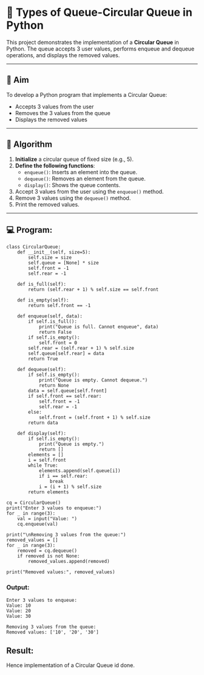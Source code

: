 # 🔄 Types of Queue-Circular Queue in Python

This project demonstrates the implementation of a **Circular Queue** in Python. The queue accepts 3 user values, performs enqueue and dequeue operations, and displays the removed values.

---

## 🎯 Aim

To develop a Python program that implements a Circular Queue:
- Accepts 3 values from the user
- Removes the 3 values from the queue
- Displays the removed values

---

## 🧠 Algorithm

1. **Initialize** a circular queue of fixed size (e.g., 5).
2. **Define the following functions**:
   - `enqueue()`: Inserts an element into the queue.
   - `dequeue()`: Removes an element from the queue.
   - `display()`: Shows the queue contents.
3. Accept 3 values from the user using the `enqueue()` method.
4. Remove 3 values using the `dequeue()` method.
5. Print the removed values.

---

## 💻 Program:
```
class CircularQueue:
    def __init__(self, size=5):
        self.size = size
        self.queue = [None] * size
        self.front = -1
        self.rear = -1
    
    def is_full(self):
        return (self.rear + 1) % self.size == self.front
    
    def is_empty(self):
        return self.front == -1
    
    def enqueue(self, data):
        if self.is_full():
            print("Queue is full. Cannot enqueue", data)
            return False
        if self.is_empty():
            self.front = 0
        self.rear = (self.rear + 1) % self.size
        self.queue[self.rear] = data
        return True
    
    def dequeue(self):
        if self.is_empty():
            print("Queue is empty. Cannot dequeue.")
            return None
        data = self.queue[self.front]
        if self.front == self.rear:
            self.front = -1
            self.rear = -1
        else:
            self.front = (self.front + 1) % self.size
        return data
    
    def display(self):
        if self.is_empty():
            print("Queue is empty.")
            return []
        elements = []
        i = self.front
        while True:
            elements.append(self.queue[i])
            if i == self.rear:
                break
            i = (i + 1) % self.size
        return elements

cq = CircularQueue()
print("Enter 3 values to enqueue:")
for _ in range(3):
    val = input("Value: ")
    cq.enqueue(val)

print("\nRemoving 3 values from the queue:")
removed_values = []
for _ in range(3):
    removed = cq.dequeue()
    if removed is not None:
        removed_values.append(removed)

print("Removed values:", removed_values)

```
### Output:
```
Enter 3 values to enqueue:
Value: 10
Value: 20
Value: 30

Removing 3 values from the queue:
Removed values: ['10', '20', '30']
```
## Result:
Hence implementation of a Circular Queue id done.
